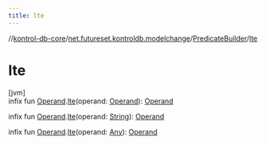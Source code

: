 ```yaml
---
title: lte
---
```

//[kontrol-db-core](../../../index.html)/[net.futureset.kontroldb.modelchange](../index.html)/[PredicateBuilder](index.html)/[lte](lte.html)



# lte



[jvm]\
infix fun [Operand](../-operand/index.html).[lte](lte.html)(operand: [Operand](../-operand/index.html)): [Operand](../-operand/index.html)

infix fun [Operand](../-operand/index.html).[lte](lte.html)(operand: [String](https://kotlinlang.org/api/latest/jvm/stdlib/kotlin/-string/index.html)): [Operand](../-operand/index.html)

infix fun [Operand](../-operand/index.html).[lte](lte.html)(operand: [Any](https://kotlinlang.org/api/latest/jvm/stdlib/kotlin/-any/index.html)): [Operand](../-operand/index.html)




